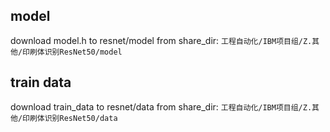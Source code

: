 ## model
download model.h to resnet/model from share_dir:
`
工程自动化/IBM项目组/Z.其他/印刷体识别ResNet50/model
`

## train data
download train_data to resnet/data from share_dir:
`
工程自动化/IBM项目组/Z.其他/印刷体识别ResNet50/data
`